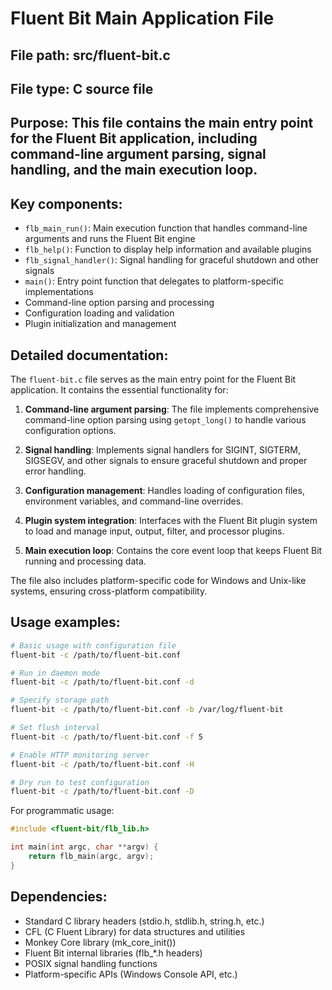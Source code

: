# Fluent Bit Main Application File

## File path: src/fluent-bit.c
## File type: C source file
## Purpose: This file contains the main entry point for the Fluent Bit application, including command-line argument parsing, signal handling, and the main execution loop.

## Key components:
- `flb_main_run()`: Main execution function that handles command-line arguments and runs the Fluent Bit engine
- `flb_help()`: Function to display help information and available plugins
- `flb_signal_handler()`: Signal handling for graceful shutdown and other signals
- `main()`: Entry point function that delegates to platform-specific implementations
- Command-line option parsing and processing
- Configuration loading and validation
- Plugin initialization and management

## Detailed documentation:

The `fluent-bit.c` file serves as the main entry point for the Fluent Bit application. It contains the essential functionality for:

1. **Command-line argument parsing**: The file implements comprehensive command-line option parsing using `getopt_long()` to handle various configuration options.

2. **Signal handling**: Implements signal handlers for SIGINT, SIGTERM, SIGSEGV, and other signals to ensure graceful shutdown and proper error handling.

3. **Configuration management**: Handles loading of configuration files, environment variables, and command-line overrides.

4. **Plugin system integration**: Interfaces with the Fluent Bit plugin system to load and manage input, output, filter, and processor plugins.

5. **Main execution loop**: Contains the core event loop that keeps Fluent Bit running and processing data.

The file also includes platform-specific code for Windows and Unix-like systems, ensuring cross-platform compatibility.

## Usage examples:

```bash
# Basic usage with configuration file
fluent-bit -c /path/to/fluent-bit.conf

# Run in daemon mode
fluent-bit -c /path/to/fluent-bit.conf -d

# Specify storage path
fluent-bit -c /path/to/fluent-bit.conf -b /var/log/fluent-bit

# Set flush interval
fluent-bit -c /path/to/fluent-bit.conf -f 5

# Enable HTTP monitoring server
fluent-bit -c /path/to/fluent-bit.conf -H

# Dry run to test configuration
fluent-bit -c /path/to/fluent-bit.conf -D
```

For programmatic usage:

```c
#include <fluent-bit/flb_lib.h>

int main(int argc, char **argv) {
    return flb_main(argc, argv);
}
```

## Dependencies:
- Standard C library headers (stdio.h, stdlib.h, string.h, etc.)
- CFL (C Fluent Library) for data structures and utilities
- Monkey Core library (mk_core_init())
- Fluent Bit internal libraries (flb_*.h headers)
- POSIX signal handling functions
- Platform-specific APIs (Windows Console API, etc.)
